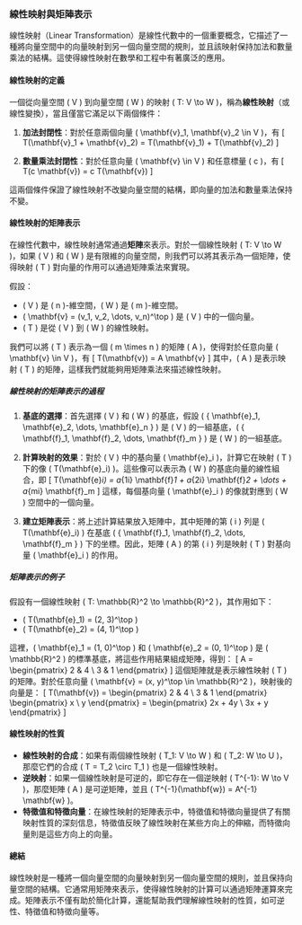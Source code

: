 ### **線性映射與矩陣表示**

線性映射（Linear Transformation）是線性代數中的一個重要概念，它描述了一種將向量空間中的向量映射到另一個向量空間的規則，並且該映射保持加法和數量乘法的結構。這使得線性映射在數學和工程中有著廣泛的應用。

#### **線性映射的定義**

一個從向量空間 \( V \) 到向量空間 \( W \) 的映射 \( T: V \to W \)，稱為**線性映射**（或線性變換），當且僅當它滿足以下兩個條件：

1. **加法封閉性**：對於任意兩個向量 \( \mathbf{v}_1, \mathbf{v}_2 \in V \)，有
   \[
   T(\mathbf{v}_1 + \mathbf{v}_2) = T(\mathbf{v}_1) + T(\mathbf{v}_2)
   \]

2. **數量乘法封閉性**：對於任意向量 \( \mathbf{v} \in V \) 和任意標量 \( c \)，有
   \[
   T(c \mathbf{v}) = c T(\mathbf{v})
   \]

這兩個條件保證了線性映射不改變向量空間的結構，即向量的加法和數量乘法保持不變。

#### **線性映射的矩陣表示**

在線性代數中，線性映射通常通過**矩陣**來表示。對於一個線性映射 \( T: V \to W \)，如果 \( V \) 和 \( W \) 是有限維的向量空間，則我們可以將其表示為一個矩陣，使得映射 \( T \) 對向量的作用可以通過矩陣乘法來實現。

假設：
- \( V \) 是 \( n \)-維空間，\( W \) 是 \( m \)-維空間。
- \( \mathbf{v} = (v_1, v_2, \dots, v_n)^\top \) 是 \( V \) 中的一個向量。
- \( T \) 是從 \( V \) 到 \( W \) 的線性映射。

我們可以將 \( T \) 表示為一個 \( m \times n \) 的矩陣 \( A \)，使得對於任意向量 \( \mathbf{v} \in V \)，有
\[
T(\mathbf{v}) = A \mathbf{v}
\]
其中，\( A \) 是表示映射 \( T \) 的矩陣，這樣我們就能夠用矩陣乘法來描述線性映射。

##### **線性映射的矩陣表示的過程**

1. **基底的選擇**：首先選擇 \( V \) 和 \( W \) 的基底，假設 \( \{ \mathbf{e}_1, \mathbf{e}_2, \dots, \mathbf{e}_n \} \) 是 \( V \) 的一組基底，\( \{ \mathbf{f}_1, \mathbf{f}_2, \dots, \mathbf{f}_m \} \) 是 \( W \) 的一組基底。

2. **計算映射的效果**：對於 \( V \) 中的基向量 \( \mathbf{e}_i \)，計算它在映射 \( T \) 下的像 \( T(\mathbf{e}_i) \)。這些像可以表示為 \( W \) 的基底向量的線性組合，即
   \[
   T(\mathbf{e}_i) = a_{1i} \mathbf{f}_1 + a_{2i} \mathbf{f}_2 + \dots + a_{mi} \mathbf{f}_m
   \]
   這樣，每個基向量 \( \mathbf{e}_i \) 的像就對應到 \( W \) 空間中的一個向量。

3. **建立矩陣表示**：將上述計算結果放入矩陣中，其中矩陣的第 \( i \) 列是 \( T(\mathbf{e}_i) \) 在基底 \( \{ \mathbf{f}_1, \mathbf{f}_2, \dots, \mathbf{f}_m \} \) 下的坐標。因此，矩陣 \( A \) 的第 \( i \) 列是映射 \( T \) 對基向量 \( \mathbf{e}_i \) 的作用。

##### **矩陣表示的例子**

假設有一個線性映射 \( T: \mathbb{R}^2 \to \mathbb{R}^2 \)，其作用如下：
- \( T(\mathbf{e}_1) = (2, 3)^\top \)
- \( T(\mathbf{e}_2) = (4, 1)^\top \)

這裡，\( \mathbf{e}_1 = (1, 0)^\top \) 和 \( \mathbf{e}_2 = (0, 1)^\top \) 是 \( \mathbb{R}^2 \) 的標準基底，將這些作用結果組成矩陣，得到：
\[
A = \begin{pmatrix} 
2 & 4 \\
3 & 1
\end{pmatrix}
\]
這個矩陣就是表示線性映射 \( T \) 的矩陣。對於任意向量 \( \mathbf{v} = (x, y)^\top \in \mathbb{R}^2 \)，映射後的向量是：
\[
T(\mathbf{v}) = \begin{pmatrix} 
2 & 4 \\
3 & 1
\end{pmatrix} 
\begin{pmatrix} 
x \\
y
\end{pmatrix} 
= \begin{pmatrix} 
2x + 4y \\
3x + y
\end{pmatrix}
\]

#### **線性映射的性質**

- **線性映射的合成**：如果有兩個線性映射 \( T_1: V \to W \) 和 \( T_2: W \to U \)，那麼它們的合成 \( T = T_2 \circ T_1 \) 也是一個線性映射。
- **逆映射**：如果一個線性映射是可逆的，即它存在一個逆映射 \( T^{-1}: W \to V \)，那麼矩陣 \( A \) 是可逆矩陣，並且 \( T^{-1}(\mathbf{w}) = A^{-1} \mathbf{w} \)。
- **特徵值和特徵向量**：在線性映射的矩陣表示中，特徵值和特徵向量提供了有關映射性質的深刻信息，特徵值反映了線性映射在某些方向上的伸縮，而特徵向量則是這些方向上的向量。

#### **總結**

線性映射是一種將一個向量空間的向量映射到另一個向量空間的規則，並且保持向量空間的結構。它通常用矩陣來表示，使得線性映射的計算可以通過矩陣運算來完成。矩陣表示不僅有助於簡化計算，還能幫助我們理解線性映射的性質，如可逆性、特徵值和特徵向量等。